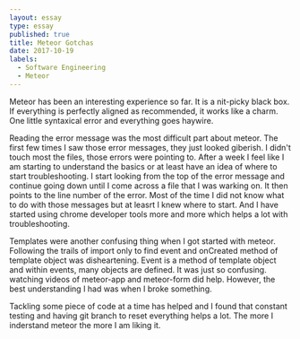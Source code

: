 ```yaml
---
layout: essay
type: essay
published: true
title: Meteor Gotchas
date: 2017-10-19
labels:
  - Software Engineering
  - Meteor
---
```

 
Meteor has been an interesting experience so far. It is a nit-picky black box. If everything is perfectly aligned as recommended, it works like a charm. One little syntaxical error and everything goes haywire. 

Reading the error message was the most difficult part about meteor. The first few times I saw those error messages, they just looked giberish. I didn't touch most the files, those errors were pointing to. After a week I feel like I am starting to understand the basics or at least have an idea of where to start troubleshooting. I start looking from the top of the error message and continue going down until I come across a file that I was warking on. It then points to the line number of the error. Most of the time I did not know what to do with those messages but at leasrt I knew where to start. And I have started using chrome developer tools more and more which helps a lot with troubleshooting.

Templates were another confusing thing when I got started with meteor. Following the trails of import only to find event and onCreated method of template object was disheartening. Event is a method of template object and within events, many objects are defined. It was just so confusing. watching videos of meteor-app and meteor-form did help. However, the best understanding I had was when I broke something.

Tackling some piece of code at a time has helped and I found that constant testing and having git branch to reset everything helps a lot. The more I inderstand meteor the more I am liking it.
